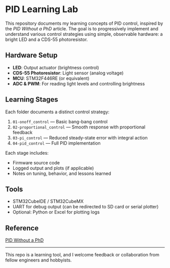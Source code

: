 # PID Learning Lab

This repository documents my learning concepts of PID control, inspired by the *PID Without a PhD* article. The goal is to progressively implement and understand various control strategies using simple, observable hardware: a bright LED and a CDS-55 photoresistor.

## Hardware Setup
- **LED**: Output actuator (brightness control)
- **CDS-55 Photoresistor**: Light sensor (analog voltage)
- **MCU**: STM32F446RE (or equivalent)
- **ADC & PWM**: For reading light levels and controlling brightness

## Learning Stages

Each folder documents a distinct control strategy:
1. `01-onoff_control` — Basic bang-bang control
2. `02-proportional_control` — Smooth response with proportional feedback
3. `03-pi_control` — Reduced steady-state error with integral action
4. `04-pid_control` — Full PID implementation

Each stage includes:
- Firmware source code
- Logged output and plots (if applicable)
- Notes on tuning, behavior, and lessons learned

## Tools
- STM32CubeIDE / STM32CubeMX
- UART for debug output (can be redirected to SD card or serial plotter)
- Optional: Python or Excel for plotting logs

## Reference
[PID Without a PhD](https://brettbeauregard.com/blog/2011/04/improving-the-beginner’s-pid-introduction/)

---

This repo is a learning tool, and I welcome feedback or collaboration from fellow engineers and hobbyists.

